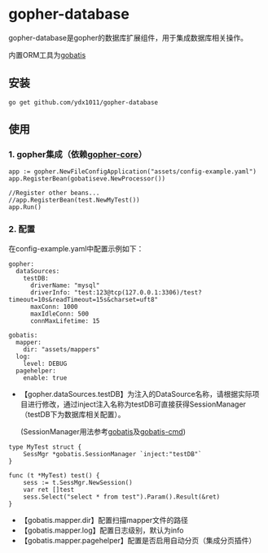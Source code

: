 # gopher-database

gopher-database是gopher的数据库扩展组件，用于集成数据库相关操作。

内置ORM工具为[gobatis](https://github.com/ydx1011/gobatis)

## 安装
```
go get github.com/ydx1011/gopher-database
```

## 使用

### 1. gopher集成（依赖[gopher-core](https://github.com/ydx1011/gopher-core)）
```
app := gopher.NewFileConfigApplication("assets/config-example.yaml")
app.RegisterBean(gobatiseve.NewProcessor())

//Register other beans...
//app.RegisterBean(test.NewMyTest())
app.Run()
```

### 2. 配置
在config-example.yaml中配置示例如下：
```
gopher:
  dataSources:
    testDB:
      driverName: "mysql"
      driverInfo: "test:123@tcp(127.0.0.1:3306)/test?timeout=10s&readTimeout=15s&charset=uft8"
      maxConn: 1000
      maxIdleConn: 500
      connMaxLifetime: 15

gobatis:
  mapper:
    dir: "assets/mappers"
  log:
    level: DEBUG
  pagehelper:
    enable: true
```
* 【gopher.dataSources.testDB】为注入的DataSource名称，请根据实际项目进行修改，通过inject注入名称为testDB可直接获得SessionManager（testDB下为数据库相关配置）。

  (SessionManager用法参考[gobatis](https://github.com/ydx1011/gobatis)及[gobatis-cmd](https://github.com/ydx1011/gobatis-cmd))
```
type MyTest struct {
	SessMgr *gobatis.SessionManager `inject:"testDB"`
} 

func (t *MyTest) test() {
	sess := t.SessMgr.NewSession()
	var ret []test
	sess.Select("select * from test").Param().Result(&ret)
}
```
* 【gobatis.mapper.dir】配置扫描mapper文件的路径
* 【gobatis.mapper.log】配置日志级别，默认为info
* 【gobatis.mapper.pagehelper】配置是否启用自动分页（集成分页插件）
